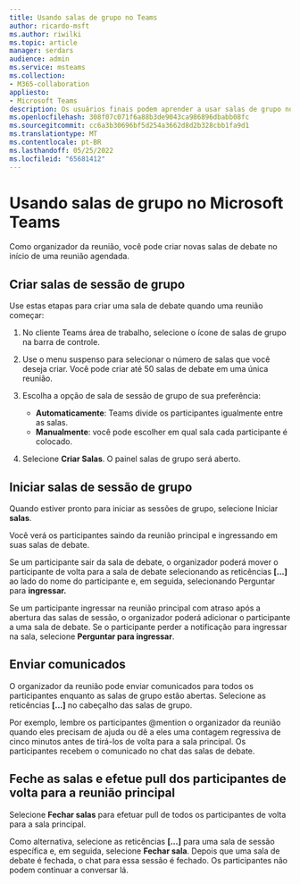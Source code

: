 ```yaml
---
title: Usando salas de grupo no Teams
author: ricardo-msft
ms.author: riwilki
ms.topic: article
manager: serdars
audience: admin
ms.service: msteams
ms.collection:
- M365-collaboration
appliesto:
- Microsoft Teams
description: Os usuários finais podem aprender a usar salas de grupo no Microsoft Teams
ms.openlocfilehash: 308f07c071f6a88b3de9043ca986896dbabb08fc
ms.sourcegitcommit: cc6a3b30696bf5d254a3662d8d2b328cbb1fa9d1
ms.translationtype: MT
ms.contentlocale: pt-BR
ms.lasthandoff: 05/25/2022
ms.locfileid: "65681412"
---
```

# <a name="using-breakout-rooms-in-microsoft-teams"></a>Usando salas de grupo no Microsoft Teams

Como organizador da reunião, você pode criar novas salas de debate no início de uma reunião agendada.

## <a name="create-breakout-rooms"></a>Criar salas de sessão de grupo

Use estas etapas para criar uma sala de debate quando uma reunião começar:

1. No cliente Teams área de trabalho, selecione o ícone de salas de grupo na barra de controle.

2. Use o menu suspenso para selecionar o número de salas que você deseja criar. Você pode criar até 50 salas de debate em uma única reunião.

3. Escolha a opção de sala de sessão de grupo de sua preferência:

    - **Automaticamente**: Teams divide os participantes igualmente entre as salas.
    - **Manualmente**: você pode escolher em qual sala cada participante é colocado.

4. Selecione **Criar Salas**. O painel salas de grupo será aberto.

## <a name="start-breakout-rooms"></a>Iniciar salas de sessão de grupo

Quando estiver pronto para iniciar as sessões de grupo, selecione Iniciar **salas**.

Você verá os participantes saindo da reunião principal e ingressando em suas salas de debate.

Se um participante sair da sala de debate, o organizador poderá mover o participante de volta para a sala de debate selecionando as reticências **[...]** ao lado do nome do participante e, em seguida, selecionando Perguntar para **ingressar.**

Se um participante ingressar na reunião principal com atraso após a abertura das salas de sessão, o organizador poderá adicionar o participante a uma sala de debate. Se o participante perder a notificação para ingressar na sala, selecione **Perguntar para ingressar**.

## <a name="send-announcements"></a>Enviar comunicados

O organizador da reunião pode enviar comunicados para todos os participantes enquanto as salas de grupo estão abertas. Selecione as reticências **[...]** no cabeçalho das salas de grupo.

Por exemplo, lembre os participantes @mention o organizador da reunião quando eles precisam de ajuda ou dê a eles uma contagem regressiva de cinco minutos antes de tirá-los de volta para a sala principal.
Os participantes recebem o comunicado no chat das salas de debate.

## <a name="close-rooms-and-pull-participants-back-to-the-main-meeting"></a>Feche as salas e efetue pull dos participantes de volta para a reunião principal

Selecione **Fechar salas** para efetuar pull de todos os participantes de volta para a sala principal.

Como alternativa, selecione as reticências **[...]** para uma sala de sessão específica e, em seguida, selecione **Fechar sala**.
Depois que uma sala de debate é fechada, o chat para essa sessão é fechado. Os participantes não podem continuar a conversar lá.
